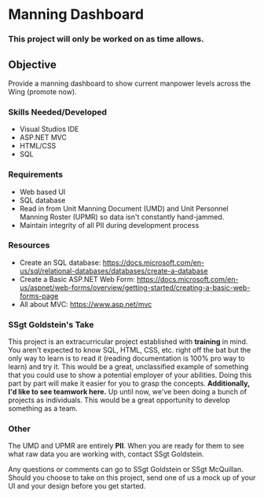 # Manning Dashboard
### This project will only be worked on as time allows.
## Objective
Provide a manning dashboard to show current manpower levels across the Wing (promote now). 
### Skills Needed/Developed
- Visual Studios IDE
- ASP.NET MVC
- HTML/CSS
- SQL
### Requirements
- Web based UI
- SQL database
- Read in from Unit Manning Document (UMD) and Unit Personnel Manning Roster (UPMR) so data isn't constantly hand-jammed.
- Maintain integrity of all PII during development process
### Resources
- Create an SQL database: https://docs.microsoft.com/en-us/sql/relational-databases/databases/create-a-database
- Create a Basic ASP.NET Web Form: https://docs.microsoft.com/en-us/aspnet/web-forms/overview/getting-started/creating-a-basic-web-forms-page
- All about MVC: https://www.asp.net/mvc
### SSgt Goldstein's Take
This project is an extracurricular project established with <b>training</b> in mind. You aren't expected to know SQL, HTML, CSS, etc. right off the bat but the only way to learn is to read it (reading documentation is 100% pro way to learn) and try it. This would be a great, unclassified example of something that you could use to show a potential employer of your abilities. Doing this part by part will make it easier for you to grasp the concepts. <B>Additionally, I'd like to see teamwork here.</B> Up until now, we've been doing a bunch of projects as individuals. This would be a great opportunity to develop something as a team.
### Other
The UMD and UPMR are entirely <B>PII</B>. When you are ready for them to see what raw data you are working with, contact SSgt Goldstein.

Any questions or comments can go to SSgt Goldstein or SSgt McQuillan. Should you choose to take on this project, send one of us a mock up of your UI and your design before you get started.
